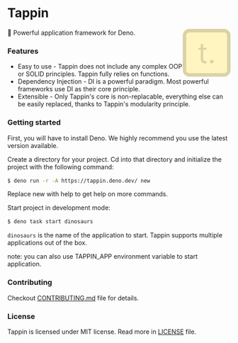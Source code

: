 # Tappin

<img src="./media/minilogo.png" align="right" />
🦖 Powerful application framework for Deno.

### Features

- Easy to use - Tappin does not include any complex OOP or SOLID principles.
  Tappin fully relies on functions.
- Dependency Injection - DI is a powerful paradigm. Most powerful frameworks use
  DI as their core principle.
- Extensible - Only Tappin's core is non-replacable, everything else can be
  easily replaced, thanks to Tappin's modularity principle.

### Getting started

First, you will have to install Deno. We highly recommend you use the latest version available.

Create a directory for your project. Cd into that directory and initialize the project with the following command:

```sh
$ deno run -r -A https://tappin.deno.dev/ new
```

Replace new with help to get help on more commands.

Start project in development mode:

```sh
$ deno task start dinosaurs
```

`dinosaurs` is the name of the application to start. Tappin supports multiple applications out of the box.

note: you can also use TAPPIN_APP environment variable to start application.

### Contributing

Checkout [CONTRIBUTING.md](./CONTRIBUTING.md) file for details.

### License

Tappin is licensed under MIT license. Read more in [LICENSE](./LICENSE) file.
